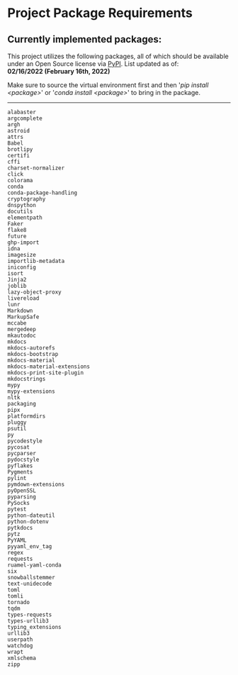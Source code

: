 
# Project Package Requirements

## Currently implemented packages:  

This project utilizes the following packages, all of which should be available under an Open Source license via [PyPI](https://pypi.org/).
List updated as of:  
__02/16/2022 (February 16th, 2022)__

Make sure to source the virtual environment first and then '_pip install <package\>_' or '_conda install <package\>_' to bring in the package.  



 <hr/>

```
alabaster
argcomplete
argh
astroid
attrs
Babel
brotlipy
certifi
cffi
charset-normalizer
click
colorama
conda
conda-package-handling
cryptography
dnspython
docutils
elementpath
Faker
flake8
future
ghp-import
idna
imagesize
importlib-metadata
iniconfig
isort
Jinja2
joblib
lazy-object-proxy
livereload
lunr
Markdown
MarkupSafe
mccabe
mergedeep
mkautodoc
mkdocs
mkdocs-autorefs
mkdocs-bootstrap
mkdocs-material
mkdocs-material-extensions
mkdocs-print-site-plugin
mkdocstrings
mypy
mypy-extensions
nltk
packaging
pipx
platformdirs
pluggy
psutil
py
pycodestyle
pycosat
pycparser
pydocstyle
pyflakes
Pygments
pylint
pymdown-extensions
pyOpenSSL
pyparsing
PySocks
pytest
python-dateutil
python-dotenv
pytkdocs
pytz
PyYAML
pyyaml_env_tag
regex
requests
ruamel-yaml-conda
six
snowballstemmer
text-unidecode
toml
tomli
tornado
tqdm
types-requests
types-urllib3
typing_extensions
urllib3
userpath
watchdog
wrapt
xmlschema
zipp
```

<br/>
<br/>
<br/>